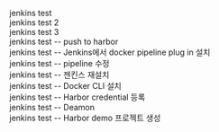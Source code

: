jenkins test </br>
jenkins test 2 </br>
jenkins test 3 </br>
jenkins test -- push to harbor </br>
jenkins test -- Jenkins에서 docker pipeline plug in 설치 </br>
jenkins test -- pipeline 수정 </br>
jenkins test -- 젠킨스 재설치  </br>
jenkins test -- Docker CLI 설치  </br>
jenkins test -- Harbor credential 등록  </br>
jenkins test -- Deamon  </br>
jenkins test -- Harbor demo 프로젝트 생성  </br>
